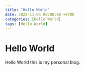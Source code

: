 ```yaml
---
title: "Hello World"
date: 2023-11-04 00:00:00 +0700
categories: [Hello World]
tags: [Hello World]
---
```


# Hello World

Hello World this is my personal blog.
